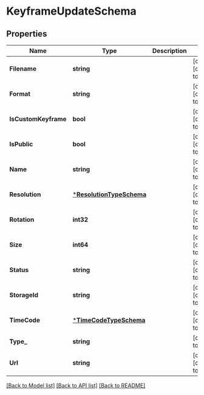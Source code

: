 # KeyframeUpdateSchema

## Properties
Name | Type | Description | Notes
------------ | ------------- | ------------- | -------------
**Filename** | **string** |  | [optional] [default to null]
**Format** | **string** |  | [optional] [default to null]
**IsCustomKeyframe** | **bool** |  | [optional] [default to null]
**IsPublic** | **bool** |  | [optional] [default to null]
**Name** | **string** |  | [optional] [default to null]
**Resolution** | [***ResolutionTypeSchema**](ResolutionTypeSchema.md) |  | [optional] [default to null]
**Rotation** | **int32** |  | [optional] [default to null]
**Size** | **int64** |  | [optional] [default to null]
**Status** | **string** |  | [optional] [default to null]
**StorageId** | **string** |  | [optional] [default to null]
**TimeCode** | [***TimeCodeTypeSchema**](TimeCodeTypeSchema.md) |  | [optional] [default to null]
**Type_** | **string** |  | [default to null]
**Url** | **string** |  | [optional] [default to null]

[[Back to Model list]](../README.md#documentation-for-models) [[Back to API list]](../README.md#documentation-for-api-endpoints) [[Back to README]](../README.md)


